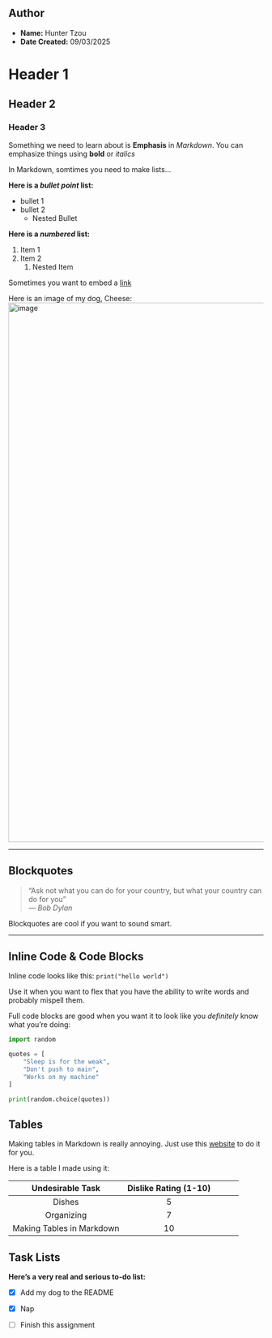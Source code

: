 ## **Author**
- **Name:** Hunter Tzou
- **Date Created:** 09/03/2025

# **Header 1**

## **Header 2**

### **Header 3**

Something we need to learn about is **Emphasis** in *Markdown*. You can emphasize things using **bold** or *italics* 

In Markdown, somtimes you need to make lists...

**Here is a *bullet point* list:**
- bullet 1
- bullet 2
  - Nested Bullet

**Here is a *numbered* list:**
1. Item 1
2. Item 2
   1. Nested Item

Sometimes you want to embed a [link](https://www.reddit.com/media?url=https%3A%2F%2Fexternal-preview.redd.it%2FQiDOnTCqOhVDnYqpDhUG2zzo08I3jbAjoBUv0g5zFM8.gif%3Fauto%3Dwebp%26s%3Da0cdb6e57ae65296d3499b7ca053fe4ae196c7ab)

Here is an image of my dog, Cheese:  
<img width="800" height="1063" alt="image" src="https://github.com/user-attachments/assets/ae73b8f7-9a0d-4c67-8220-bd3a8e1abd22" />

---

## **Blockquotes**

> “Ask not what you can do for your country, but what your country can do for you”  
> *— Bob Dylan*

Blockquotes are cool if you want to sound smart.

---

## **Inline Code & Code Blocks**

Inline code looks like this: `print("hello world")`  

Use it when you want to flex that you have the ability to write words and probably mispell them.

Full code blocks are good when you want it to look like you *definitely* know what you’re doing:

```python
import random

quotes = [
    "Sleep is for the weak",
    "Don't push to main",
    "Works on my machine"
]

print(random.choice(quotes))

```
## **Tables**

Making tables in Markdown is really annoying. Just use this [website](https://www.tablesgenerator.com/markdown_tables) to do it for you. 

Here is a table I made using it:

|    **Undesirable Task**   | **Dislike Rating (1-10)** |   |   |   |
|:-------------------------:|:-------------------------:|---|---|---|
|           Dishes          |             5             |   |   |   |
|         Organizing        |             7             |   |   |   |
| Making Tables in Markdown |             10            |   |   |   |

## **Task Lists**

**Here’s a very real and serious to-do list:**

- [x] Add my dog to the README
- [x] Nap
- [ ] Finish this assignment



